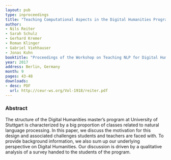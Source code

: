```yaml
---
layout: pub
type: inproceedings
title: "Teaching Computational Aspects in the Digital Humanities Program at University of Stuttgart – Intentions and Experiences"
author:
- Nils Reiter
- Sarah Schulz
- Gerhard Kremer
- Roman Klinger
- Gabriel Viehhauser
- Jonas Kuhn
booktitle: "Proceedings of the Workshop on Teaching NLP for Digital Humanities (Teach4DH 2017) co-located with GSCL 2017"
year: 2017
address: Berlin, Germany
month: 9
pages: 43-48
downloads:
- desc: PDF
  url: http://ceur-ws.org/Vol-1918/reiter.pdf
---
```


### Abstract


The structure of the Digital Humanities master’s program at University of Stuttgart is characterized by a big proportion of classes related to natural language processing. In this paper, we discuss the motivation for this design and associated challenges students and teachers are faced with. To provide background information, we also sum up our underlying perspective on Digital Humanities. Our discussion is driven by a qualitative analysis of a survey handed to the students of the program.